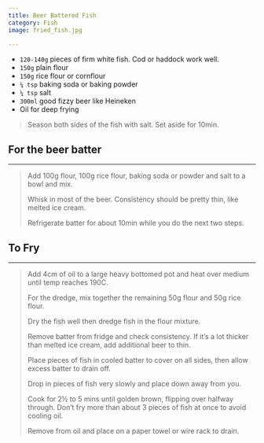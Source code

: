 ```yaml
---
title: Beer Battered Fish
category: Fish
image: fried_fish.jpg

--- 
```

* `120-140g` pieces of firm white fish. Cod or haddock work well.
* `150g` plain flour
* `150g` rice flour or cornflour
* `¼ tsp` baking soda or baking powder
* `¼ tsp` salt
* `300ml` good fizzy beer like Heineken
* Oil for deep frying
 
> Season both sides of the fish with salt. Set aside for 10min. 

## For the beer batter

---

> Add 100g flour, 100g rice flour, baking soda or powder and salt to a bowl and mix.
> 
> Whisk in most of the beer.  Consistency should be pretty thin, like melted ice cream. 
> 
> Refrigerate batter for about 10min while you do the next two steps. 

## To Fry

---

> Add 4cm of oil to a large heavy bottomed pot and heat over medium until temp reaches 190C.
> 
> For the dredge, mix together the remaining 50g flour and 50g rice flour. 
> 
> Dry the fish well then dredge fish in the flour mixture. 
> 
> Remove batter from fridge and check consistency. If it’s a lot thicker than melted ice cream, add additional beer to thin. 
> 
> Place pieces of fish in cooled batter to cover on all sides, then allow excess batter to drain off. 
> 
> Drop in pieces of fish very slowly and place down away from you. 
> 
> Cook for 2½ to 5 mins until golden brown, flipping over halfway through. Don’t fry more than about 3 pieces of fish at once to avoid cooling oil. 
> 
> Remove from oil and place on a paper towel or wire rack to drain. 
